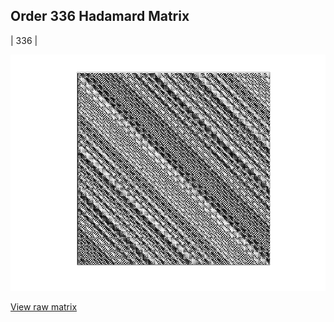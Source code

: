 ## Order 336 Hadamard Matrix

| 336 |

<img src="336.png" class="img-responsive" alt=""> 

[View raw matrix](order336.txt)
